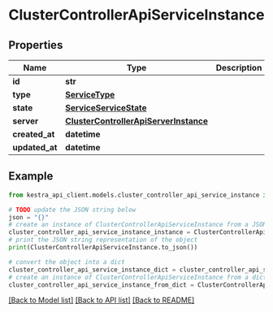 # ClusterControllerApiServiceInstance


## Properties

Name | Type | Description | Notes
------------ | ------------- | ------------- | -------------
**id** | **str** |  | [optional] 
**type** | [**ServiceType**](ServiceType.md) |  | [optional] 
**state** | [**ServiceServiceState**](ServiceServiceState.md) |  | [optional] 
**server** | [**ClusterControllerApiServerInstance**](ClusterControllerApiServerInstance.md) |  | [optional] 
**created_at** | **datetime** |  | [optional] 
**updated_at** | **datetime** |  | [optional] 

## Example

```python
from kestra_api_client.models.cluster_controller_api_service_instance import ClusterControllerApiServiceInstance

# TODO update the JSON string below
json = "{}"
# create an instance of ClusterControllerApiServiceInstance from a JSON string
cluster_controller_api_service_instance_instance = ClusterControllerApiServiceInstance.from_json(json)
# print the JSON string representation of the object
print(ClusterControllerApiServiceInstance.to_json())

# convert the object into a dict
cluster_controller_api_service_instance_dict = cluster_controller_api_service_instance_instance.to_dict()
# create an instance of ClusterControllerApiServiceInstance from a dict
cluster_controller_api_service_instance_from_dict = ClusterControllerApiServiceInstance.from_dict(cluster_controller_api_service_instance_dict)
```
[[Back to Model list]](../README.md#documentation-for-models) [[Back to API list]](../README.md#documentation-for-api-endpoints) [[Back to README]](../README.md)


